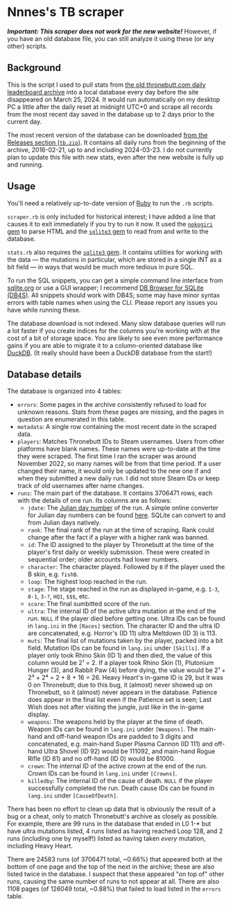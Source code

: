 # Nnnes's TB scraper

***Important: This scraper does not work for the new website!*** However, if you have an old database file, you can still analyze it using these (or any other) scripts.

## Background

This is the script I used to pull stats from [the old thronebutt.com daily leaderboard archive](https://web.archive.org/web/20230601165123/https://thronebutt.com/archive/26052023/1) into a local database every day before the site disappeared on March 25, 2024. It would run automatically on my desktop PC a little after the daily reset at midnight UTC+0 and scrape all records from the most recent day saved in the database up to 2 days prior to the current day.

The most recent version of the database can be downloaded [from the Releases section (`tb.zip`)](https://github.com/Nnnes/old-TB-scraper/releases/tag/2024-03-23). It contains all daily runs from the beginning of the archive, 2016-02-21, up to and including 2024-03-23. I do not currently plan to update this file with new stats, even after the new website is fully up and running.

## Usage

You'll need a relatively up-to-date version of [Ruby](https://www.ruby-lang.org/en/) to run the `.rb` scripts.

`scraper.rb` is only included for historical interest; I have added a line that causes it to exit immediately if you try to run it now. It used the [`nokogiri` gem](https://rubygems.org/gems/nokogiri) to parse HTML and the [`sqlite3` gem](https://rubygems.org/gems/sqlite3) to read from and write to the database.

`stats.rb` also requires the [`sqlite3` gem](https://rubygems.org/gems/sqlite3). It contains utilities for working with the data — the mutations in particular, which are stored in a single INT as a bit field — in ways that would be much more tedious in pure SQL.

To run the SQL snippets, you can get a simple command line interface from [sqlite.org](https://sqlite.org/download.html) or use a GUI wrapper; I recommend [DB Browser for SQLite (DB4S)](https://sqlitebrowser.org). All snippets should work with DB4S; some may have minor syntax errors with table names when using the CLI. Please report any issues you have while running these.

The database download is not indexed. Many slow database queries will run a lot faster if you create indices for the columns you're working with at the cost of a bit of storage space. You are likely to see even more performance gains if you are able to migrate it to a column-oriented database like [DuckDB](https://duckdb.org). (It really should have been a DuckDB database from the start!)

## Database details

The database is organized into 4 tables:

* `errors`: Some pages in the archive consistently refused to load for unknown reasons. Stats from these pages are missing, and the pages in question are enumerated in this table.
* `metadata`: A single row containing the most recent date in the scraped data.
* `players`: Matches Thronebutt IDs to Steam usernames. Users from other platforms have blank names. These names were up-to-date at the time they were scraped. The first time I ran the scraper was around November 2022, so many names will be from that time period. If a user changed their name, it would only be updated to the new one if and when they submitted a new daily run. I did not store Steam IDs or keep track of old usernames after name changes.
* `runs`: The main part of the database. It contains 3706471 rows, each with the details of one run. Its columns are as follows:
  * `jdate`: The [Julian day number](https://en.wikipedia.org/wiki/Julian_day) of the run. A simple online converter for Julian day numbers can be found [here](https://ssd.jpl.nasa.gov/tools/jdc/#/jd). SQLite can convert to and from Julian days natively.
  * `rank`: The final rank of the run at the time of scraping. Rank could change after the fact if a player with a higher rank was banned.
  * `id`: The ID assigned to the player by Thronebutt at the time of the player's first daily or weekly submission. These were created in sequential order; older accounts had lower numbers.
  * `character`: The character played. Followed by `B` if the player used the B skin, e.g. `fishB`.
  * `loop`: The highest loop reached in the run.
  * `stage`: The stage reached in the run as displayed in-game, e.g. `1-3`, `0-1`, `3-?`, `HQ1`, `$$$`, etc.
  * `score`: The final sumbitted score of the run.
  * `ultra`: The internal ID of the active ultra mutation at the end of the run. `NULL` if the player died before getting one. Ultra IDs can be found in `lang.ini` in the `[Races]` section. The character ID and the ultra ID are concatenated, e.g. Horror's (ID 11) ultra Meltdown (ID 3) is 113.
  * `muts`: The final list of mutations taken by the player, packed into a bit field. Mutation IDs can be found in `lang.ini` under `[Skills]`. If a player only took Rhino Skin (ID 1) and then died, the value of this column would be 2¹ = 2. If a player took Rhino Skin (1), Plutonium Hunger (3), and Rabbit Paw (4) before dying, the value would be 2¹ + 2³ + 2⁴ = 2 + 8 + 16 = 26. Heavy Heart's in-game ID is 29, but it was 0 on Thronebutt; due to this bug, it (almost) never showed up on Thronebutt, so it (almost) never appears in the database. Patience does appear in the final list even if the Patience set is seen; Last Wish does not after visiting the jungle, just like in the in-game display.
  * `weapons`: The weapons held by the player at the time of death. Weapon IDs can be found in `lang.ini` under `[Weapons]`. The main-hand and off-hand weapon IDs are padded to 3 digits and concatenated, e.g. main-hand Super Plasma Cannon (ID 111) and off-hand Ultra Shovel (ID 92) would be 111092, and main-hand Rogue Rifle (ID 81) and no off-hand (ID 0) would be 81000.
  * `crown`: The internal ID of the active crown at the end of the run. Crown IDs can be found in `lang.ini` under `[Crowns]`.
  * `killedby`: The internal ID of the cause of death. `NULL` if the player successfully completed the run. Death cause IDs can be found in `lang.ini` under `[CauseOfDeath]`.

There has been no effort to clean up data that is obviously the result of a bug or a cheat, only to match Thronebutt's archive as closely as possible. For example, there are 99 runs in the database that ended in L0 1-* but have ultra mutations listed, 4 runs listed as having reached Loop 128, and 2 runs (including one by myself!) listed as having taken *every* mutation, including Heavy Heart.

There are 24583 runs (of 3706471 total, ~0.66%) that appeared both at the bottom of one page and the top of the next in the archive; these are also listed twice in the database. I suspect that these appeared "on top of" other runs, causing the same number of runs to not appear at all. There are also 1108 pages (of 126049 total, ~0.88%) that failed to load listed in the `errors` table.
